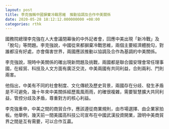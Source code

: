 ```yaml
---
layout: post
title: 李克強稱中國摒棄冷戰思維　推動協調及合作中美關係
date: 2020-05-28 18:12:12.000000000 +08:00
categories: rthk
---
```


國務院總理李克強在人大會議閉幕後的中外記者會，回應中美出現「新冷戰」及「脫勾」等問題。李克強說，中國從來都摒棄冷戰思維，兩個主要經濟體脫勾，對誰都沒有好處，亦會傷害世界，兩國應該推動以協調及合作為基調的中美關係。

李克強說，現時中美關係的確出現新問題及挑戰，兩國都是聯合國安理會常任理事國，在經貿、科技及人文方面有廣泛交流，中美兩國有共同利益，合則兩利、鬥則兩害。

他指出，中美有不同的社會制度、文化傳統及歷史背景，兩國存在分歧、發生矛盾是不可避免，幾十年來中美關係經歷風風雨雨，的確很複雜，需要智慧擴大共同利益，管控分歧及矛盾，尊重對方的核心利益。

李克強重申，中美之間的商貿合作，應該遵從商業規則，由市場選擇、由企業家拍板。他舉例，幾天前一間美國高科技公司宣布在中國武漢投資開業，證明中美商貿界之間是互有需要，可以合作互贏。
